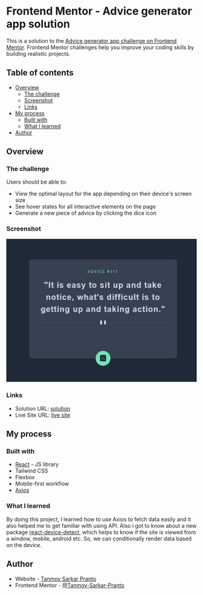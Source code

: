 # Frontend Mentor - Advice generator app solution

This is a solution to the [Advice generator app challenge on Frontend Mentor](https://www.frontendmentor.io/challenges/advice-generator-app-QdUG-13db). Frontend Mentor challenges help you improve your coding skills by building realistic projects.

## Table of contents

- [Overview](#overview)
  - [The challenge](#the-challenge)
  - [Screenshot](#screenshot)
  - [Links](#links)
- [My process](#my-process)
  - [Built with](#built-with)
  - [What I learned](#what-i-learned)
- [Author](#author)

## Overview

### The challenge

Users should be able to:

- View the optimal layout for the app depending on their device's screen size
- See hover states for all interactive elements on the page
- Generate a new piece of advice by clicking the dice icon

### Screenshot

![](.//src/screenshots/screenshot.png)

### Links

- Solution URL: [solution](https://www.frontendmentor.io/solutions/responsive-advice-generator-with-react-bKGeL2ZABM)
- Live Site URL: [live site](https://advice-generator-react.onrender.com/)

## My process

### Built with

- [React](https://reactjs.org/) - JS library
- Tailwind CSS
- Flexbox
- Mobile-first workflow
- [Axios](https://axios-http.com/docs/intro)

### What I learned

By doing this project, I learned how to use Axios to fetch data easily and it also helped me to get familiar with using API. Also i got to know about a new package [react-device-detect](https://www.npmjs.com/package/react-device-detect), which helps to know if the site is viewed from a window, mobile, android etc. So, we can conditionally render data based on the device.

## Author

- Website - [Tanmoy Sarkar Pranto](https://portfolio-new-a34w.onrender.com/)
- Frontend Mentor - [@Tanmoy-Sarkar-Pranto](https://www.frontendmentor.io/profile/yourusername)
